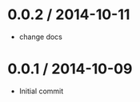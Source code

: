 
0.0.2 / 2014-10-11
==================

  * change docs

0.0.1 / 2014-10-09
==================

  * Initial commit
